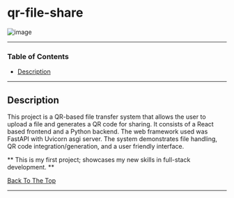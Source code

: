 # qr-file-share

![image](https://github.com/user-attachments/assets/4ed69a40-70b9-4271-a6ff-8e285eac6e2c)

---

### Table of Contents


- [Description](#description)

---

## Description

This project is a QR-based file transfer system that allows the user to upload a file and generates a QR code for sharing. It consists of a React based frontend and a Python backend. The web framework used was FastAPI with Uvicorn asgi server. The system demonstrates file handling, QR code integration/generation, and a user friendly interface. 

** This is my first project; showcases my new skills in full-stack development. **

[Back To The Top](#qr-file-share)

---
